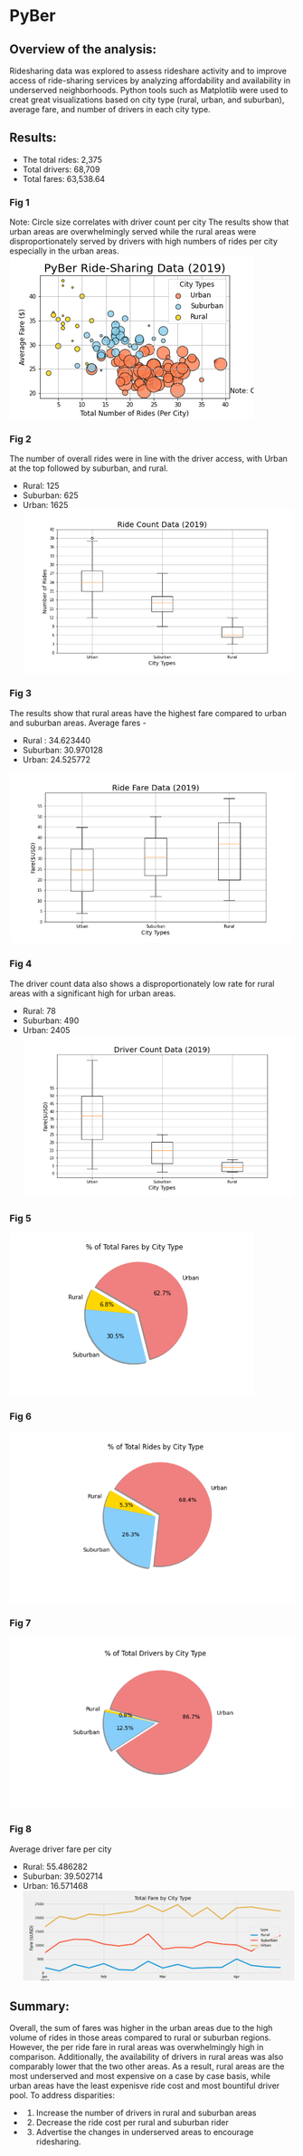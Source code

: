 # PyBer
## Overview of the analysis:
Ridesharing data was explored to assess rideshare activity and to improve access of ride-sharing services by analyzing affordability and availability in underserved neighborhoods. Python tools such as Matplotlib were used to creat great visualizations based on city type (rural, urban, and suburban), average fare, and number of drivers in each city type. 

## Results:
- The total rides: 2,375
- Total drivers: 68,709 
- Total fares: 63,538.64
### Fig 1 
Note: Circle size correlates with driver count per city
The results show that urban areas are overwhelmingly served while the rural areas were disproportionately served by drivers with high numbers of rides per city especially in the urban areas.
![alt text](https://github.com/BBright07/PyBer/blob/main/Analysis/Fig1.png)
### Fig 2
The number of overall rides were in line with the driver access, with Urban at the top followed by suburban, and rural. 
- Rural: 125
- Suburban: 625
- Urban: 1625
![alt text](https://github.com/BBright07/PyBer/blob/main/Analysis/Fig2.png)
### Fig 3 
The results show that rural areas have the highest fare compared to urban and suburban areas. Average fares -
- Rural : 34.623440
- Suburban: 30.970128
- Urban: 24.525772


![alt text](https://github.com/BBright07/PyBer/blob/main/Analysis/Fig3.png)
### Fig 4
The driver count data also shows a disproportionately low rate for rural areas with a significant high for urban areas. 
- Rural: 78
- Suburban: 490
- Urban: 2405
![alt text](https://github.com/BBright07/PyBer/blob/main/Analysis/Fig4.png)
### Fig 5
![alt text](https://github.com/BBright07/PyBer/blob/main/Analysis/Fig5.png)
### Fig 6
![alt text](https://github.com/BBright07/PyBer/blob/main/Analysis/Fig6.png)
### Fig 7
![alt text](https://github.com/BBright07/PyBer/blob/main/Analysis/Fig7.png)
### Fig 8
Average driver fare per city
- Rural: 55.486282
- Suburban: 39.502714
- Urban: 16.571468
![alt text](https://github.com/BBright07/PyBer/blob/main/Analysis/Fig8.png)


## Summary:
Overall, the sum of fares was higher in the urban areas due to the high volume of rides in those areas compared to rural or suburban regions. However, the per ride fare in rural areas was overwhelmingly high in comparison. Additionally, the availability of drivers in rural areas was also comparably lower that the two other areas. As a result, rural areas are the most underserved and most expensive on a case by case basis, while urban areas have the least expenisve ride cost and most bountiful driver pool. To address disparities:
- 1. Increase the number of drivers in rural and suburban areas
- 2. Decrease the ride cost per rural and suburban rider
- 3. Advertise the changes in underserved areas to encourage ridesharing.